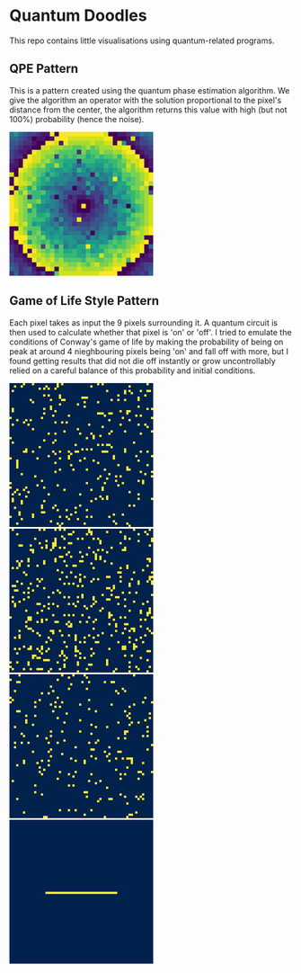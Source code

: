 # Quantum Doodles
This repo contains little visualisations using quantum-related programs. 

## QPE Pattern

This is a pattern created using the quantum phase estimation algorithm. We give the algorithm an operator with the solution proportional to the pixel's distance from the center, the algorithm returns this value with high (but not 100%) probability (hence the noise).

![QPE pattern](examples/qpe_animation_perfect.gif)

## Game of Life Style Pattern

Each pixel takes as input the 9 pixels surrounding it. A quantum circuit is then used to calculate whether that pixel is 'on' or 'off'. I tried to emulate the conditions of Conway's game of life by making the probability of being on peak at around 4 nieghbouring pixels being 'on' and fall off with more, but I found getting results that did not die off instantly or grow uncontrollably relied on a careful balance of this probability and initial conditions.

![Game of life pattern 3](examples/gol_theta_0.39.gif) ![Game of life pattern 1](examples/gol_theta_0.46.gif) ![Game of life pattern 4](examples/gol_theta_5.5.gif) ![Game of life pattern 2](examples/gol_line_0.45.gif)
